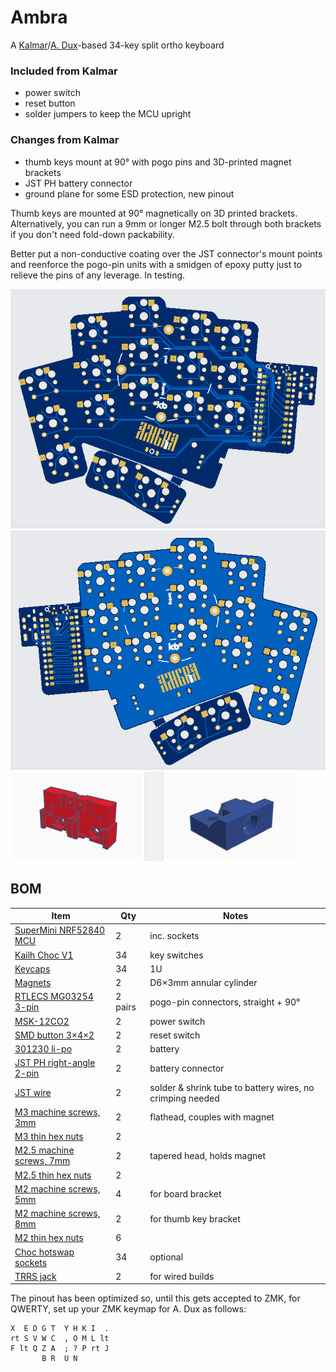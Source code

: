 # Ambra
A [Kalmar](https://github.com/aroum/kalmar)/[A. Dux](https://github.com/tapioki/cephalopoda/tree/main/Architeuthis%20dux)-based 34-key split ortho keyboard

### Included from Kalmar

- power switch
- reset button
- solder jumpers to keep the MCU upright

### Changes from Kalmar

- thumb keys mount at 90° with pogo pins and 3D-printed magnet brackets
- JST PH battery connector
- ground plane for some ESD protection, new pinout

Thumb keys are mounted at 90° magnetically on 3D printed brackets. Alternatively, you can run a 9mm or longer M2.5 bolt through both brackets if you don't need fold-down packability.


Better put a non-conductive coating over the JST connector's mount points and reenforce the pogo-pin units with a smidgen of epoxy putty just to relieve the pins of any leverage. In testing.

![Alt text](https://github.com/stozi/ambra/blob/main/ambra.png?raw=true)
![Alt text](https://github.com/stozi/ambra/blob/main/ambra-back.png?raw=true)
![Alt text](https://github.com/stozi/ambra/blob/main/brackets.png?raw=true)

## BOM

Item     | Qty   | Notes 
----------|-------|-------
[SuperMini NRF52840 MCU](https://www.aliexpress.com/item/1005008099333183.html) | 2 | inc. sockets
[Kailh Choc V1](https://a.aliexpress.com/_EGNqHgc) | 34 | key switches
[Keycaps](https://a.aliexpress.com/_EGNqLfE) | 34 | 1U
[Magnets](https://www.aliexpress.com/item/1005006788058856.html) | 2 | D6×3mm annular cylinder
[RTLECS MG03254 3-pin](https://a.aliexpress.com/_Ev5QIZa) | 2 pairs | pogo-pin connectors, straight + 90°
[MSK-12CO2](https://aliexpress.ru/item/1005001398386692.html) | 2 | power switch
[SMD button 3×4×2](https://aliexpress.ru/item/1005003812819985.html) | 2 | reset switch
[301230 li-po](https://aliexpress.ru/item/32732458079.html) | 2 | battery
[JST PH right-angle 2-pin](https://www.aliexpress.com/item/1005008131930144.html) | 2 | battery connector
[JST wire](https://www.aliexpress.com/item/1005001649158434.html) | 2 | solder & shrink tube to battery wires, no crimping needed
[M3 machine screws, 3mm](https://www.aliexpress.com/item/1005006662972635.html) | 2 | flathead, couples with magnet
[M3 thin hex nuts](https://a.aliexpress.com/_EvCkuwM) | 2 |
[M2.5 machine screws, 7mm](https://a.aliexpress.com/_EzeQ9lA) | 2 | tapered head, holds magnet
[M2.5 thin hex nuts](https://a.aliexpress.com/_EvCkuwM) | 2 |
[M2 machine screws, 5mm](https://www.aliexpress.com/item/1005006662972635.html) | 4 | for board bracket
[M2 machine screws, 8mm](https://www.aliexpress.com/item/1005006662972635.html) | 2 | for thumb key bracket
[M2 thin hex nuts](https://a.aliexpress.com/_EvCkuwM) | 6 |
[Choc hotswap sockets](https://a.aliexpress.com/_Eu2JK5E) | 34 | optional
[TRRS jack](https://a.aliexpress.com/_EwG61Dq) | 2 | for wired builds

The pinout has been optimized so, until this gets accepted to ZMK, for QWERTY, set up your ZMK keymap for A. Dux as follows:

```
X  E D G T  Y H K I  .
rt S V W C  , O M L lt
F lt Q Z A  ; ? P rt J
       B R  U N
```
